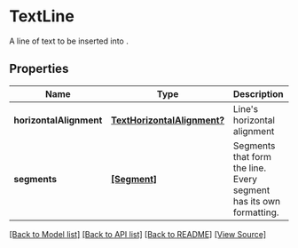 # TextLine
A line of text to be inserted into .

## Properties
Name | Type | Description | Notes
------------ | ------------- | ------------- | -------------
**horizontalAlignment** | [**TextHorizontalAlignment?**](TextHorizontalAlignment.md) | Line's horizontal alignment | [optional]
**segments** | [**[Segment]**](Segment.md) | Segments that form the line. Every segment has its own formatting. | 

[[Back to Model list]](../README.md#documentation-for-models) [[Back to API list]](../README.md#documentation-for-api-endpoints) [[Back to README]](../README.md) [[View Source]](../src/models/TextLine.ts)

